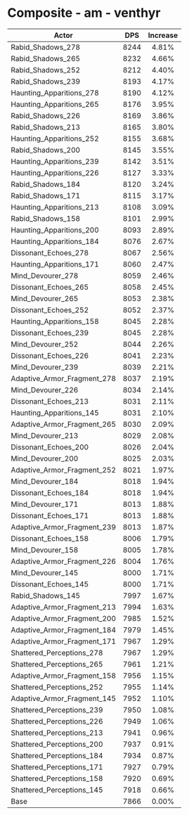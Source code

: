 # Composite - am - venthyr
| Actor | DPS | Increase |
|---|:---:|:---:|
|Rabid_Shadows_278|8244|4.81%|
|Rabid_Shadows_265|8232|4.66%|
|Rabid_Shadows_252|8212|4.40%|
|Rabid_Shadows_239|8193|4.17%|
|Haunting_Apparitions_278|8190|4.12%|
|Haunting_Apparitions_265|8176|3.95%|
|Rabid_Shadows_226|8169|3.86%|
|Rabid_Shadows_213|8165|3.80%|
|Haunting_Apparitions_252|8155|3.68%|
|Rabid_Shadows_200|8145|3.55%|
|Haunting_Apparitions_239|8142|3.51%|
|Haunting_Apparitions_226|8127|3.33%|
|Rabid_Shadows_184|8120|3.24%|
|Rabid_Shadows_171|8115|3.17%|
|Haunting_Apparitions_213|8108|3.09%|
|Rabid_Shadows_158|8101|2.99%|
|Haunting_Apparitions_200|8093|2.89%|
|Haunting_Apparitions_184|8076|2.67%|
|Dissonant_Echoes_278|8067|2.56%|
|Haunting_Apparitions_171|8060|2.47%|
|Mind_Devourer_278|8059|2.46%|
|Dissonant_Echoes_265|8058|2.45%|
|Mind_Devourer_265|8053|2.38%|
|Dissonant_Echoes_252|8052|2.37%|
|Haunting_Apparitions_158|8045|2.28%|
|Dissonant_Echoes_239|8045|2.28%|
|Mind_Devourer_252|8044|2.26%|
|Dissonant_Echoes_226|8041|2.23%|
|Mind_Devourer_239|8039|2.21%|
|Adaptive_Armor_Fragment_278|8037|2.19%|
|Mind_Devourer_226|8034|2.14%|
|Dissonant_Echoes_213|8031|2.11%|
|Haunting_Apparitions_145|8031|2.10%|
|Adaptive_Armor_Fragment_265|8030|2.09%|
|Mind_Devourer_213|8029|2.08%|
|Dissonant_Echoes_200|8026|2.04%|
|Mind_Devourer_200|8025|2.03%|
|Adaptive_Armor_Fragment_252|8021|1.97%|
|Mind_Devourer_184|8018|1.94%|
|Dissonant_Echoes_184|8018|1.94%|
|Mind_Devourer_171|8013|1.88%|
|Dissonant_Echoes_171|8013|1.88%|
|Adaptive_Armor_Fragment_239|8013|1.87%|
|Dissonant_Echoes_158|8006|1.79%|
|Mind_Devourer_158|8005|1.78%|
|Adaptive_Armor_Fragment_226|8004|1.76%|
|Mind_Devourer_145|8000|1.71%|
|Dissonant_Echoes_145|8000|1.71%|
|Rabid_Shadows_145|7997|1.67%|
|Adaptive_Armor_Fragment_213|7994|1.63%|
|Adaptive_Armor_Fragment_200|7985|1.52%|
|Adaptive_Armor_Fragment_184|7979|1.45%|
|Adaptive_Armor_Fragment_171|7967|1.29%|
|Shattered_Perceptions_278|7967|1.29%|
|Shattered_Perceptions_265|7961|1.21%|
|Adaptive_Armor_Fragment_158|7956|1.15%|
|Shattered_Perceptions_252|7955|1.14%|
|Adaptive_Armor_Fragment_145|7952|1.10%|
|Shattered_Perceptions_239|7950|1.08%|
|Shattered_Perceptions_226|7949|1.06%|
|Shattered_Perceptions_213|7941|0.96%|
|Shattered_Perceptions_200|7937|0.91%|
|Shattered_Perceptions_184|7934|0.87%|
|Shattered_Perceptions_171|7927|0.79%|
|Shattered_Perceptions_158|7920|0.69%|
|Shattered_Perceptions_145|7918|0.66%|
|Base|7866|0.00%|
